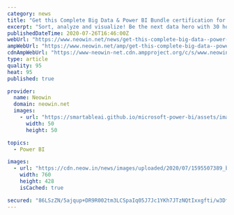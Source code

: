 ```yaml
---
category: news
title: "Get this Complete Big Data & Power BI Bundle certification for only $39.99"
excerpt: "Sort, analyze and visualize! Be the next data hero with 30 hours of hands-on instruction on Power BI, Power Query, Excel, and Access. Get this deal with the included certification and at hundreds off!"
publishedDateTime: 2020-07-26T16:46:00Z
webUrl: "https://www.neowin.net/news/get-this-complete-big-data--power-bi-bundle-certification-for-only-3999-2"
ampWebUrl: "https://www.neowin.net/amp/get-this-complete-big-data--power-bi-bundle-certification-for-only-3999-2/"
cdnAmpWebUrl: "https://www-neowin-net.cdn.ampproject.org/c/s/www.neowin.net/amp/get-this-complete-big-data--power-bi-bundle-certification-for-only-3999-2/"
type: article
quality: 95
heat: 95
published: true

provider:
  name: Neowin
  domain: neowin.net
  images:
    - url: "https://smartableai.github.io/microsoft-power-bi/assets/images/organizations/neowin.net-50x50.jpg"
      width: 50
      height: 50

topics:
  - Power BI

images:
  - url: "https://cdn.neow.in/news/images/uploaded/2020/07/1595507389_big-data_story.jpg"
    width: 760
    height: 428
    isCached: true

secured: "86LSzZN/5ajqup+DR9R002tm3LCSpaIq05J7Jc1YKh7JTzNQtIxxgfti/w3Dfi10O/rlYJAV+9OywBbu0OlKaRycenbjj5maI4E+gvt7BTDKVwvtxuA5/ypezniyBjRF61xhXRD1BjmU9ycuPOw889bkraYcIGve0kQzmv9Tf7OkETBbH8LTOx5/T3v2fbW0PNKLbzOEA6LB2OYqOKst3nFCy+6WTwqwOmBu2bvYzuK+P6wiYxvzjZDUO0UzBf7AZzHKd05TKbuQ2eCAI3UNTVLhztegZfkwVokTcBBw4A+1XwX8BaMNzNFLaY7+8Mrh7zDDxGG/2lzZYQZdo0nm2Q==;G3SfYPDVlV6w36ZLKxuWkw=="
---
```



